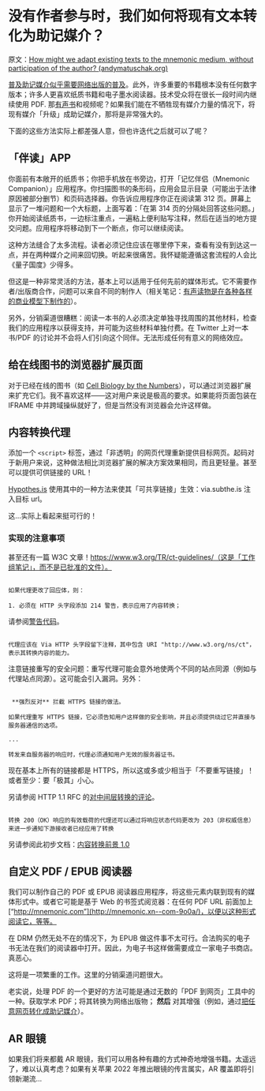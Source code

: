 # 没有作者参与时，我们如何将现有文本转化为助记媒介？

原文：[How might we adapt existing texts to the mnemonic medium, without participation of the author? (andymatuschak.org)](https://notes.andymatuschak.org/zvG5X4scr9mGCnR52dtkPGeHLBUntANhBvf)

[普及助记媒介似乎需要网络出版的普及](https://notes.andymatuschak.org/zLbzDQF4MLSUEgDKu16i2h9q1ea8jC5crTV)。此外，许多重要的书籍根本没有任何数字版本；许多人更喜欢纸质书籍和电子墨水阅读器。技术受众将在很长一段时间内继续使用 PDF. 那[有声书](https://notes.andymatuschak.org/zhjve4ix3DcGqVGZn3a7FCP7bZTvzVR99fd)和视频呢？如果我们能在不牺牲现有媒介力量的情况下，将现有媒介「升级」成助记媒介，那将是非常强大的。

下面的这些方法实际上都差强人意，但也许迭代之后就可以了呢？

## 「伴读」APP

你面前有本敞开的纸质书；你把手机放在书旁边，打开「记忆伴侣（Mnemonic Companion）」应用程序。你扫描图书的条形码，应用会显示目录（可能出于法律原因被部分删节）和页码选择器。你告诉应用程序你正在阅读第 312 页。屏幕上显示了一堆问题和一个大标题，上面写着：「在第 314 页的分隔处回答这些问题。」你开始阅读纸质书，一边标注重点，一遍粘上便利贴写注释，然后在适当的地方提交问题。应用程序将移动到下一个断点，你可以继续阅读。

这种方法缝合了太多流程。读者必须记住应该在哪里停下来，查看有没有到达这一点，并在两种媒介之间来回切换。听起来很痛苦。我怀疑能遵循这套流程的人会比《量子国度》少得多。

但这是一种非常灵活的方法，基本上可以适用于任何先前的媒体形式。它不需要作者/出版商合作，问题可以来自不同的制作人（相关笔记：[有声读物是在各种各样的商业模型下制作的](https://notes.andymatuschak.org/zbdNE8WLUE8SgBKvUgd8TCdQnmTj6CjJ94B)）。

另外，分销渠道很糟糕：阅读一本书的人必须决定单独寻找周围的其他材料，检查我们的应用程序以获得支持，并可能为这些材料单独付费。在 Twitter 上对一本书/PDF 的讨论并不会将人们引向这个同伴。无法形成任何有意义的网络效应。

## 给在线图书的浏览器扩展页面

对于已经在线的图书（如 [Cell Biology by the Numbers](https://notes.andymatuschak.org/zXBk7GLFDaxgd6oMsRd5Jdr17dnCtik3MQ8)），可以通过浏览器扩展来扩充它们。我不喜欢这样——这对用户来说是极高的要求。如果能将页面包装在 IFRAME 中并跨域操纵就好了，但是当然没有浏览器会允许这样做。

## 内容转换代理

添加一个 `<script>` 标签，通过「非透明」的网页代理重新提供目标网页。起码对于新用户来说，这种做法相比浏览器扩展的解决方案效果相同，而且更轻量。甚至可以提供可供链接的 URL！

[Hypothes.is](https://notes.andymatuschak.org/z24wddcuZTB2YvHTA4LkZ759DhydyufhrzCh) 使用其中的一种方法来使其「可共享链接」生效：via.subthe.is 注入目标 url。

这…实际上看起来挺可行的！

### 实现的注意事项

甚至还有一篇 W3C 文章！https://www.w3.org/TR/ct-guidelines/（这是「工作组笔记」，而不是已批准的文件）。

```

如果代理更改了回应体，则：

1. 必须在 HTTP 头字段添加 214 警告，表示应用了内容转换；

```

请参阅[警告代码](https://developer.mozilla.org/en-US/docs/Web/HTTP/Headers/Warning)。

```

代理应该在 Via HTTP 头字段留下注释，其中包含 URI "http://www.w3.org/ns/ct"，表示其转换内容的能力。

```

注意链接重写的安全问题：重写代理可能会意外地使两个不同的站点同源（例如与代理站点同源）。这可能会引入漏洞。另外：

```

 **强烈反对** 拦截 HTTPS 链接的做法。

如果代理重写 HTTPS 链接，它必须告知用户这样做的安全影响，并且必须提供绕过它并直接与服务器通信的选项。

...

转发来自服务器的响应时，代理必须通知用户无效的服务器证书。

```

现在基本上所有的链接都是 HTTPS，所以这或多或少相当于「不要重写链接」！或者至少：要「极其」小心。

另请参阅 HTTP 1.1 RFC 的[对中间层转换的评论](https://datatracker.ietf.org/doc/html/rfc7230#section-5.7.2)。

```

转换 200（OK）响应的有效载荷的代理还可以通过将响应状态代码更改为 203（非权威信息）来进一步通知下游接收者已经应用了转换

```

另请参阅此初步文档：[内容转换前景 1.0](https://www.w3.org/TR/2009/NOTE-ct-landscape-20091027/#d0e276)

## 自定义 PDF / EPUB 阅读器

我们可以制作自己的 PDF 或 EPUB 阅读器应用程序，将这些元素内联到现有的媒体形式中。或者它可能是基于 Web 的书签式阅览器：在任何 PDF URL 前面加上 [“http://mnemonic.com”](http://mnemonic.xn--com-9o0a/)，以便以这种形式阅读它，等等。

在 DRM 仍然无处不在的情况下，为 EPUB 做这件事不太可行。合法购买的电子书无法在我们的阅读器中打开。因此，为电子书这样做需要成立一家电子书商店。真恶心。

这将是一项繁重的工作。这里的分销渠道问题很大。

老实说，处理 PDF 的一个更好的方法可能是通过无数的「PDF 到网页」工具中的一种。获取学术 PDF；将其转换为网络出版物； **然后** 对其增强（例如，通过[把任意网页转化成助记媒介](https://notes.andymatuschak.org/z2hABbXxq3dz9XQ6bWrqLyModyC5EC2MXxNA)）。

## AR 眼镜

如果我们将来都戴 AR 眼镜，我们可以用各种有趣的方式神奇地增强书籍。太遥远了，难以认真考虑？如果有关苹果 2022 年推出眼镜的传言属实，AR 覆盖即将引领新潮流…